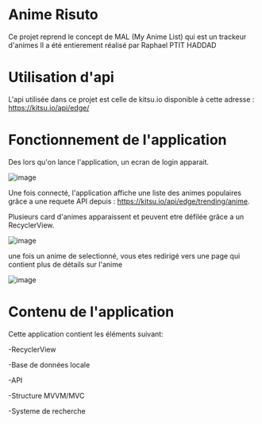 # Anime Risuto

Ce projet reprend le concept de MAL (My Anime List) qui est un trackeur d'animes
Il a été entierement réalisé par Raphael PTIT HADDAD

# Utilisation d'api
L'api utilisée dans ce projet est celle de kitsu.io disponible à cette adresse : https://kitsu.io/api/edge/

# Fonctionnement de l'application

Des lors qu'on lance l'application, un ecran de login apparait.

![image](https://github.com/BankaiOnegai/Kotlin/blob/master/Capture/Login.PNG)

Une fois connecté, l'application affiche une liste des animes populaires grâce a une requete API depuis : https://kitsu.io/api/edge/trending/anime.

Plusieurs card d'animes apparaissent et peuvent etre défilée grâce a un RecyclerView.

![image](https://github.com/BankaiOnegai/Kotlin/blob/master/Capture/Accueil.PNG)

une fois un anime de selectionné, vous etes redirigé vers une page qui contient plus de détails sur l'anime

![image](https://github.com/BankaiOnegai/Kotlin/blob/master/Capture/Details.PNG)

# Contenu de l'application
Cette application contient les éléments suivant:

-RecyclerView

-Base de données locale

-API

-Structure MVVM/MVC

-Systeme de recherche


